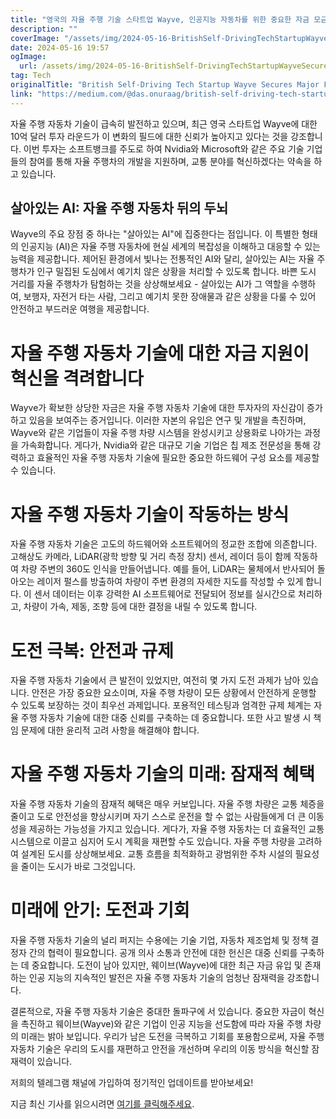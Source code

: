 ```yaml
---
title: "영국의 자율 주행 기술 스타트업 Wayve, 인공지능 자동차를 위한 중요한 자금 모금 성공"
description: ""
coverImage: "/assets/img/2024-05-16-BritishSelf-DrivingTechStartupWayveSecuresMajorFundingforAI-PoweredCars_0.png"
date: 2024-05-16 19:57
ogImage: 
  url: /assets/img/2024-05-16-BritishSelf-DrivingTechStartupWayveSecuresMajorFundingforAI-PoweredCars_0.png
tag: Tech
originalTitle: "British Self-Driving Tech Startup Wayve Secures Major Funding for AI-Powered Cars"
link: "https://medium.com/@das.onuraag/british-self-driving-tech-startup-wayve-secures-major-funding-for-ai-powered-cars-632c856f0e41"
---
```



자율 주행 자동차 기술이 급속히 발전하고 있으며, 최근 영국 스타트업 Wayve에 대한 10억 달러 투자 라운드가 이 변화의 필드에 대한 신뢰가 높아지고 있다는 것을 강조합니다. 이번 투자는 소프트뱅크를 주도로 하여 Nvidia와 Microsoft와 같은 주요 기술 기업들의 참여를 통해 자율 주행차의 개발을 지원하며, 교통 분야를 혁신하겠다는 약속을 하고 있습니다.

## 살아있는 AI: 자율 주행 자동차 뒤의 두뇌

Wayve의 주요 장점 중 하나는 "살아있는 AI"에 집중한다는 점입니다. 이 특별한 형태의 인공지능 (AI)은 자율 주행 자동차에 현실 세계의 복잡성을 이해하고 대응할 수 있는 능력을 제공합니다. 제어된 환경에서 빛나는 전통적인 AI와 달리, 살아있는 AI는 자율 주행차가 인구 밀집된 도심에서 예기치 않은 상황을 처리할 수 있도록 합니다. 바쁜 도시 거리를 자율 주행차가 탐험하는 것을 상상해보세요 - 살아있는 AI가 그 역할을 수행하여, 보행자, 자전거 타는 사람, 그리고 예기치 못한 장애물과 같은 상황을 다룰 수 있어 안전하고 부드러운 여행을 제공합니다.

<div class="content-ad"></div>

# 자율 주행 자동차 기술에 대한 자금 지원이 혁신을 격려합니다

Wayve가 확보한 상당한 자금은 자율 주행 자동차 기술에 대한 투자자의 자신감이 증가하고 있음을 보여주는 증거입니다. 이러한 자본의 유입은 연구 및 개발을 촉진하며, Wayve와 같은 기업들이 자율 주행 차량 시스템을 완성시키고 상용화로 나아가는 과정을 가속화합니다. 게다가, Nvidia와 같은 대규모 기술 기업은 칩 제조 전문성을 통해 강력하고 효율적인 자율 주행 자동차 기술에 필요한 중요한 하드웨어 구성 요소를 제공할 수 있습니다.

# 자율 주행 자동차 기술이 작동하는 방식

자율 주행 자동차 기술은 고도의 하드웨어와 소프트웨어의 정교한 조합에 의존합니다. 고해상도 카메라, LiDAR(광학 방향 및 거리 측정 장치) 센서, 레이더 등이 함께 작동하여 차량 주변의 360도 인식을 만들어냅니다. 예를 들어, LiDAR는 물체에서 반사되어 돌아오는 레이저 펄스를 방출하여 차량이 주변 환경의 자세한 지도를 작성할 수 있게 합니다. 이 센서 데이터는 이후 강력한 AI 소프트웨어로 전달되어 정보를 실시간으로 처리하고, 차량이 가속, 제동, 조향 등에 대한 결정을 내릴 수 있도록 합니다.

<div class="content-ad"></div>

# 도전 극복: 안전과 규제

자율 주행 자동차 기술에서 큰 발전이 있었지만, 여전히 몇 가지 도전 과제가 남아 있습니다. 안전은 가장 중요한 요소이며, 자율 주행 차량이 모든 상황에서 안전하게 운행할 수 있도록 보장하는 것이 최우선 과제입니다. 포용적인 테스팅과 엄격한 규제 체계는 자율 주행 자동차 기술에 대한 대중 신뢰를 구축하는 데 중요합니다. 또한 사고 발생 시 책임 문제에 대한 윤리적 고려 사항을 해결해야 합니다.

# 자율 주행 자동차 기술의 미래: 잠재적 혜택

자율 주행 자동차 기술의 잠재적 혜택은 매우 커보입니다. 자율 주행 차량은 교통 체증을 줄이고 도로 안전성을 향상시키며 자기 스스로 운전을 할 수 없는 사람들에게 더 큰 이동성을 제공하는 가능성을 가지고 있습니다. 게다가, 자율 주행 자동차는 더 효율적인 교통 시스템으로 이끌고 심지어 도시 계획을 재편할 수도 있습니다. 자율 주행 차량을 고려하여 설계된 도시를 상상해보세요. 교통 흐름을 최적화하고 광범위한 주차 시설의 필요성을 줄이는 도시가 바로 그것입니다.

<div class="content-ad"></div>

# 미래에 안기: 도전과 기회

자율 주행 자동차 기술의 널리 퍼지는 수용에는 기술 기업, 자동차 제조업체 및 정책 결정자 간의 협력이 필요합니다. 공개 의사 소통과 안전에 대한 헌신은 대중 신뢰를 구축하는 데 중요합니다. 도전이 남아 있지만, 웨이브(Wayve)에 대한 최근 자금 유입 및 존재하는 인공 지능의 지속적인 발전은 자율 주행 자동차 기술의 엄청난 잠재력을 강조합니다.

결론적으로, 자율 주행 자동차 기술은 중대한 돌파구에 서 있습니다. 중요한 자금이 혁신을 촉진하고 웨이브(Wayve)와 같은 기업이 인공 지능을 선도함에 따라 자율 주행 차량의 미래는 밝아 보입니다. 우리가 남은 도전을 극복하고 기회를 포용함으로써, 자율 주행 자동차 기술은 우리의 도시를 재편하고 안전을 개선하며 우리의 이동 방식을 혁신할 잠재력이 있습니다.

저희의 텔레그램 채널에 가입하여 정기적인 업데이트를 받아보세요!

<div class="content-ad"></div>

지금 최신 기사를 읽으시려면 [여기를 클릭해주세요](https://example.com/article).